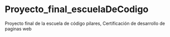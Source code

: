 # Proyecto_final_escuelaDeCodigo
Proyecto final de la escuela de código pilares, Certificación de desarrollo de paginas web
